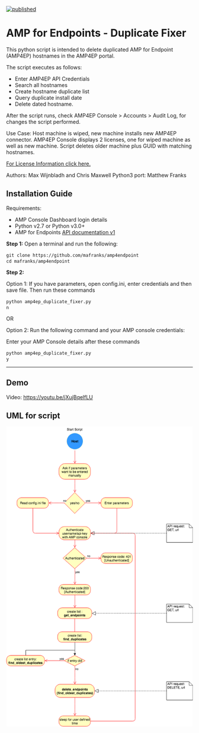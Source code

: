 [![published](https://static.production.devnetcloud.com/codeexchange/assets/images/devnet-published.svg)](https://developer.cisco.com/codeexchange/github/repo/victoriancode/amp4endpoint)
# AMP for Endpoints - Duplicate Fixer
This python script is intended to delete duplicated AMP for Endpoint (AMP4EP) hostnames in the AMP4EP portal.

The script executes as follows: 

- Enter AMP4EP API Credentials
- Search all hostnames
- Create hostname duplicate list
- Query duplicate install date 
- Delete dated hostname. 

After the script runs, check AMP4EP Console > Accounts > Audit Log, for changes the script performed.

Use Case: Host machine is wiped, new machine installs new AMP4EP connector. AMP4EP Console displays 2 licenses, one for wiped machine as well as new machine. Script deletes older machine plus GUID with matching hostnames.

[For License Information click here.](./LICENSE)

Authors: Max Wijnbladh and Chris Maxwell
Python3 port: Matthew Franks

## Installation Guide
Requirements: 

- AMP Console Dashboard login details 
- Python v2.7 or Python v3.0+
- AMP for Endpoints [API documentation v1](https://api-docs.amp.cisco.com/api_resources?api_host=api.eu.amp.cisco.com&api_version=v1)
 
**Step 1:**
Open a terminal and run the following:
```
git clone https://github.com/mafranks/amp4endpoint
cd mafranks/amp4endpoint
```
 
**Step 2:**
 
Option 1: If you have parameters, open config.ini, enter credentials and then save file. Then run these commands
```
python amp4ep_duplicate_fixer.py
n
```
 
OR
 
Option 2: Run the following command and your AMP console credentials:
 
Enter your AMP Console details after these commands
```
python amp4ep_duplicate_fixer.py
y
```
_____
## Demo
Video: https://youtu.be/jXujBqelfLU

## UML for script

![](AMP4EP_Duplicator.png)
